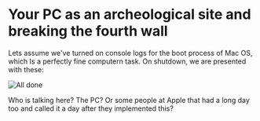 # Your PC as an archeological site and breaking the fourth wall

Lets assume we've turned on console logs for the boot process of Mac OS, which Is a perfectly fine computern task. On shutdown, we are presented with these:

![All done](alldone.jpeg)

Who is talking here? The PC? Or some people at Apple that had a long day too and called it a day after they implemented this?